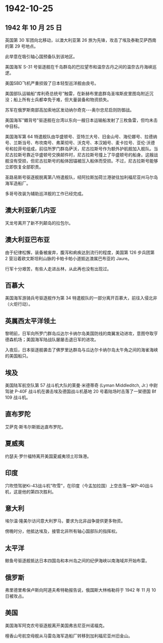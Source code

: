# 1942-10-25

## 1942 年 10 月 25 日

英国第 30 军团向北移动，以澳大利亚第 26
旅为先锋，攻击了埃及泰勒艾萨西南的第 29 号地点。

此举意在吸引轴心国预备队到该地区。

美国海军 S-31
号驱逐舰在千岛群岛的巴拉望市和温奈古丹之间的温奈古丹海峡巡逻。

美国SBD飞机严重损毁了日本轻型巡洋舰由良号。

美国部队运输船"库利奇总统号"触雷，在新赫布里底群岛圣埃斯皮里图岛附近沉没；船上所有士兵都幸免于难，但大量装备和物资损失。

苏军在俄罗斯南部高加索地区发动纳尔奇克---奥尔忠尼启则防御战。

美国海军"鳍背号"驱逐舰在台湾以东向一艘日本运输船发射了三枚鱼雷，但均未击中目标。

美国海军第 64
特遣舰队由华盛顿号、亚特兰大号、旧金山号、海伦娜号、拉德纳号、兰斯当号、布坎南号、弗莱彻号、沃克号、本汉姆号、麦卡拉号、亚伦·沃德号和拉菲号组成，前往所罗门群岛萨沃，尼古拉斯号作为额外护航舰加入舰队。当尼古拉斯号靠近华盛顿号交换邮件时，尼古拉斯号撞上了华盛顿号的船身。这艘战舰没有受损，但尼古拉斯号的船体因锚被压入船体而受损。不过，尼古拉斯号能够立即恢复全部职责。

圣路易斯号驱逐舰脱离第八特遣舰队，经阿拉斯加荷兰港驶往加利福尼亚州马尔岛海军造船厂。

多哥号改装为辅助巡洋舰的工作已经完成。

## 澳大利亚新几内亚

天龙号离开了新不列颠岛的拉包尔。

## 澳大利亚巴布亚

由于纪律松懈，装备被废弃，腹泻和痢疾达到流行的程度，美国第 126 步兵团第
2 营沿着欧文斯坦利山脉的卡帕卡帕小道抵达澳属巴布亚的 Jaure。

行军十分艰苦，有些人走进丛林，从此再也没有出现过。

## 百慕大

美国海军游骑兵号驱逐舰作为第 34
特遣舰队的一部分离开百慕大，前往入侵北非（火炬行动）。

## 英属西太平洋领土

黎明前，日军向所罗门群岛瓜达尔卡纳尔岛美国防线的南翼发动进攻，意图夺取亨德森机场；美国海军陆战队屡屡击退日军的进攻。

入夜后，日本驱逐舰袭击了佛罗里达群岛与瓜达尔卡纳尔岛太午角之间的海雀海峡的美国船只。

## 埃及

美国陆军航空队第 57 战斗机大队的莱曼·米德蒂奇 (Lyman Middleditch, Jr.)
中尉驾驶 P-40F 战斗机在袭击埃及德国战斗机基地 20
号着陆场时击落了一架德国 Bf 109 战斗机。

## 直布罗陀

艾萨克·斯韦尔斯抵达直布罗陀。

## 夏威夷

约瑟夫·罗什福特离开美国夏威夷领土珍珠港。

## 印度

穴吹悟驾驶Ki-43战斗机"吹雪"，在印度（今孟加拉国）上空击落一架P-40战斗机，这是他的第四次胜利。

## 意大利

埃尔温·隆美尔访问意大利罗马，要求为北非战争提供更多物资。

傍晚时分，他抵达埃及，接管北非所有轴心国部队的指挥权。

## 太平洋

鲸鱼号驱逐舰抵达日本四国岛和本州岛之间的纪伊海峡以南海域并开始布雷。

## 俄罗斯

弗里德里希保卢斯向阿道夫希特勒报告说，俄国斯大林格勒将于 1942 年 11 月
10 日被攻占。

## 美国

美国海军阿克农号驱逐舰离开美国弗吉尼亚州诺福克。

檀香山号航空母舰从马雷岛海军造船厂转移到加利福尼亚州旧金山。

